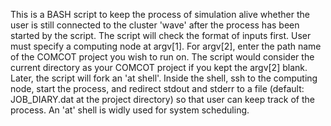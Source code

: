 This is a BASH script to keep the process of simulation alive whether the user is still connected to the cluster 'wave' after the process has been started by the script. 
The script will check the format of inputs first. User must specify a computing node at argv[1]. For argv[2], enter the path name of the COMCOT project you wish to run on. The script would consider the current directory as your COMCOT project if you kept the argv[2] blank. 
Later, the script will fork an 'at shell'. Inside the shell, ssh to the computing node, start the process, and redirect stdout and stderr to a file (default: JOB_DIARY.dat at the project directory) so that user can keep track of the process. 
An 'at' shell is widly used for system scheduling. 
